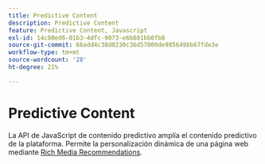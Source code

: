 ```yaml
---
title: Predictive Content
description: Predictive Content
feature: Predictive Content, Javascript
exl-id: 14c80ed6-01b3-4dfc-9073-e6b881bb0fb8
source-git-commit: 66add4c38d0230c36d57009de985649bb67fde3e
workflow-type: tm+mt
source-wordcount: '28'
ht-degree: 21%

---
```


# Predictive Content

La API de JavaScript de contenido predictivo amplía el contenido predictivo de la plataforma. Permite la personalización dinámica de una página web mediante [Rich Media Recommendations](rich-media-recommendation.md).
